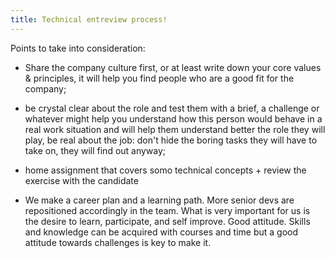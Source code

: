 ```yaml
---
title: Technical entreview process! 
---
```


Points to take into consideration:

- Share the company culture first, or at least write down your core values & principles, it will help you find people who are a good fit for the company;

- be crystal clear about the role and test them with a brief, a challenge or whatever might help you understand how this person would behave in a real work situation and will help them understand better the role they will play, be real about the job: don't hide the boring tasks they will have to take on, they will find out anyway;

-  home assignment that covers somo technical concepts + review the exercise with the candidate 

- We make a career plan and a learning path. More senior devs are repositioned accordingly in the team. What is very important for us is the desire to learn, participate, and self improve. Good attitude. Skills and knowledge can be acquired with courses and time but a good attitude towards challenges is key to make it.
